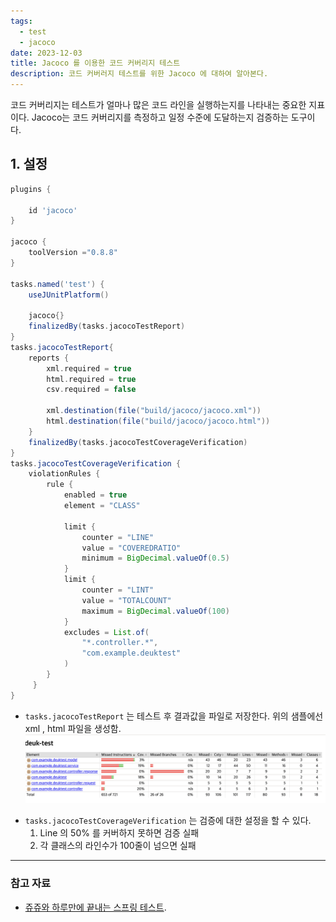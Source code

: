 ```yaml
---
tags:
  - test
  - jacoco
date: 2023-12-03
title: Jacoco 를 이용한 코드 커버리지 테스트
description: 코드 커버러지 테스트를 위한 Jacoco 에 대하여 알아본다.
---
```


코드 커버리지는 테스트가 얼마나 많은 코드 라인을 실행하는지를 나타내는 중요한 지표이다. Jacoco는 코드 커버리지를 측정하고 일정 수준에 도달하는지 검증하는 도구이다.

## 1. 설정
```gradle
plugins {  
 
    id 'jacoco'  
}  
  
jacoco {  
    toolVersion ="0.8.8"  
}  
  
tasks.named('test') {  
    useJUnitPlatform()  
  
    jacoco{}  
    finalizedBy(tasks.jacocoTestReport)  
}  
tasks.jacocoTestReport{  
    reports {  
        xml.required = true  
        html.required = true  
        csv.required = false  
  
        xml.destination(file("build/jacoco/jacoco.xml"))  
        html.destination(file("build/jacoco/jacoco.html"))  
    }
    finalizedBy(tasks.jacocoTestCoverageVerification)  
}  
tasks.jacocoTestCoverageVerification {  
    violationRules {  
        rule {  
            enabled = true  
            element = "CLASS"  
  
            limit {  
                counter = "LINE"  
                value = "COVEREDRATIO"  
                minimum = BigDecimal.valueOf(0.5)  
            }  
            limit {  
                counter = "LINT"  
                value = "TOTALCOUNT"  
                maximum = BigDecimal.valueOf(100)  
            }
            excludes = List.of(  
		        "*.controller.*",  
		        "com.example.deuktest"  
			)  
		}   
	 }
}
```

* `tasks.jacocoTestReport` 는 테스트 후 결과값을 파일로 저장한다. 위의 샘플에선 xml , html 파일을 생성함.
![jacoco 테스트 결과](/blog/test/jacoco-test-result.png)
- `tasks.jacocoTestCoverageVerification` 는 검증에 대한 설정을 할 수 있다.
  1. Line 의 50% 를 커버하지 못하면 검증 실패
  2. 각 클래스의 라인수가 100줄이 넘으면 실패


---

### 참고 자료

- [쥬쥬와 하루만에 끝내는 스프링 테스트](https://www.inflearn.com/course/%EC%A5%AC%EC%A5%AC%EC%99%80-%ED%95%98%EB%A3%A8%EB%A7%8C%EC%97%90-%EB%81%9D%EB%82%B4%EB%8A%94-%EC%8A%A4%ED%94%84%EB%A7%81%ED%85%8C%EC%8A%A4%ED%8A%B8/dashboard).